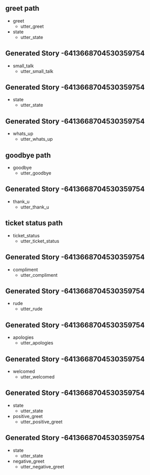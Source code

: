 ## greet path
* greet
    - utter_greet
* state
    - utter_state

## Generated Story -6413668704530359754
* small_talk
    - utter_small_talk

## Generated Story -6413668704530359754
* state
    - utter_state

## Generated Story -6413668704530359754
* whats_up
    - utter_whats_up

## goodbye path
* goodbye
  - utter_goodbye
 
## Generated Story -6413668704530359754
* thank_u
    - utter_thank_u
 
## ticket status path
* ticket_status
  - utter_ticket_status
 
## Generated Story -6413668704530359754
* compliment
    - utter_compliment

## Generated Story -6413668704530359754
* rude
    - utter_rude

## Generated Story -6413668704530359754
* apologies
    - utter_apologies
    
## Generated Story -6413668704530359754
* welcomed
    - utter_welcomed
    
## Generated Story -6413668704530359754
* state
    - utter_state
* positive_greet
    - utter_positive_greet

## Generated Story -6413668704530359754
* state
    - utter_state
* negative_greet
    - utter_negative_greet